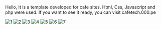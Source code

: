 Hello,
It is a template developed for cafe sites. Html, Css, Javascript and php were used.
If you want to see it ready, you can visit cafetech.000.pe

![1](https://github.com/SametSemiz/CafeTech/assets/61838969/e4ec5ba4-da85-40de-8905-52e9d3717cb1)
![2](https://github.com/SametSemiz/CafeTech/assets/61838969/ba9f657a-5b25-4a4a-8498-9f6528a73914)
![3](https://github.com/SametSemiz/CafeTech/assets/61838969/852843b6-1308-413c-bb5c-c0e701d743de)
![4](https://github.com/SametSemiz/CafeTech/assets/61838969/5b98bb9b-78a6-4e3d-a450-a6078aa01491)
![5](https://github.com/SametSemiz/CafeTech/assets/61838969/86790b77-dd15-46bb-be86-de6f3bc003b6)
![6](https://github.com/SametSemiz/CafeTech/assets/61838969/895ce770-f46d-4e16-acbf-c671adf50a79)
![7](https://github.com/SametSemiz/CafeTech/assets/61838969/d62a62df-9712-472d-885d-9352c4b7eafa)
